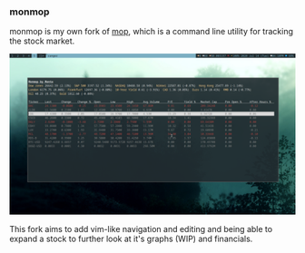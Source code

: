 ### monmop

monmop is my own fork of [mop](https://github.com/mop-tracker/mop), which is a command line utility for tracking the stock market.

![Screenshot](https://raw.githubusercontent.com/montagao/monmop/master/docs/screenshot.png "monmop")

This fork aims to add vim-like navigation and editing and being able to expand a stock to further look at it's graphs (WIP) and financials.
